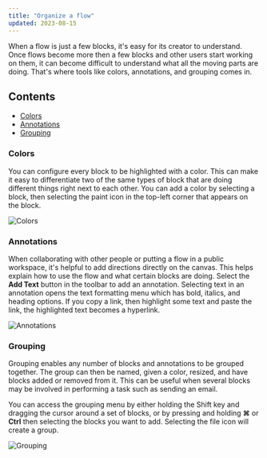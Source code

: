 ```yaml
---
title: "Organize a flow"
updated: 2023-08-15
---
```


When a flow is just a few blocks, it's easy for its creator to understand. Once flows become more then a few blocks and other users start working on them, it can become difficult to understand what all the moving parts are doing. That's where tools like colors, annotations, and grouping comes in.
## Contents

* [Colors](#colors)
* [Annotations](#annotations)
* [Grouping](#grouping)

### Colors

You can configure every block to be highlighted with a color. This can make it easy to differentiate two of the same types of block that are doing different things right next to each other. You can add a color by selecting a block, then selecting the paint icon in the top-left corner that appears on the block.

<img src="https://assets.postman.com/postman-labs-docs/concepts/colors.gif" alt="Colors" fetchpriority="low" loading="lazy" />

### Annotations

When collaborating with other people or putting a flow in a public workspace, it's helpful to add directions directly on the canvas. This helps explain how to use the flow and what certain blocks are doing. Select the **Add Text** button in the toolbar to add an annotation. Selecting text in an annotation opens the text formatting menu which has bold, italics, and heading options. If you copy a link, then highlight some text and paste the link, the highlighted text becomes a hyperlink.

<img src="https://assets.postman.com/postman-labs-docs/concepts/annotations.gif" alt="Annotations" fetchpriority="low" loading="lazy" />

### Grouping

Grouping enables any number of blocks and annotations to be grouped together. The group can then be named, given a color, resized, and have blocks added or removed from it. This can be useful when several blocks may be involved in performing a task such as sending an email.

You can access the grouping menu by either holding the Shift key and dragging the cursor around a set of blocks, or by pressing and holding **⌘** or **Ctrl** then selecting the blocks you want to add. Selecting the file icon will create a group.

<img src="https://assets.postman.com/postman-labs-docs/concepts/grouping.gif" alt="Grouping" fetchpriority="low" loading="lazy" />

